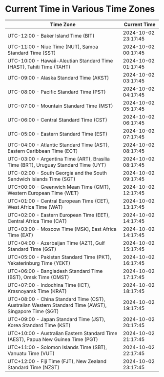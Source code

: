 # Current Time in Various Time Zones

| Time Zone | Current Time |
|-----------|--------------|
| UTC-12:00 - Baker Island Time (BIT) | 2024-10-02 23:17:45 |
| UTC-11:00 - Niue Time (NUT), Samoa Standard Time (SST) | 2024-10-02 00:17:45 |
| UTC-10:00 - Hawaii-Aleutian Standard Time (HAST), Tahiti Time (TAHT) | 2024-10-02 01:17:45 |
| UTC-09:00 - Alaska Standard Time (AKST) | 2024-10-02 03:17:45 |
| UTC-08:00 - Pacific Standard Time (PST) | 2024-10-02 04:17:45 |
| UTC-07:00 - Mountain Standard Time (MST) | 2024-10-02 05:17:45 |
| UTC-06:00 - Central Standard Time (CST) | 2024-10-02 06:17:45 |
| UTC-05:00 - Eastern Standard Time (EST) | 2024-10-02 07:17:45 |
| UTC-04:00 - Atlantic Standard Time (AST), Eastern Caribbean Time (ECT) | 2024-10-02 08:17:45 |
| UTC-03:00 - Argentina Time (ART), Brasília Time (BRT), Uruguay Standard Time (UYT) | 2024-10-02 08:17:45 |
| UTC-02:00 - South Georgia and the South Sandwich Islands Time (SGT) | 2024-10-02 09:17:45 |
| UTC±00:00 - Greenwich Mean Time (GMT), Western European Time (WET) | 2024-10-02 12:17:45 |
| UTC+01:00 - Central European Time (CET), West Africa Time (WAT) | 2024-10-02 13:17:45 |
| UTC+02:00 - Eastern European Time (EET), Central Africa Time (CAT) | 2024-10-02 14:17:45 |
| UTC+03:00 - Moscow Time (MSK), East Africa Time (EAT) | 2024-10-02 14:17:45 |
| UTC+04:00 - Azerbaijan Time (AZT), Gulf Standard Time (GST) | 2024-10-02 15:17:45 |
| UTC+05:00 - Pakistan Standard Time (PKT), Yekaterinburg Time (YEKT) | 2024-10-02 16:17:45 |
| UTC+06:00 - Bangladesh Standard Time (BST), Omsk Time (OMST) | 2024-10-02 17:17:45 |
| UTC+07:00 - Indochina Time (ICT), Krasnoyarsk Time (KRAT) | 2024-10-02 18:17:45 |
| UTC+08:00 - China Standard Time (CST), Australian Western Standard Time (AWST), Singapore Time (SGT) | 2024-10-02 19:17:45 |
| UTC+09:00 - Japan Standard Time (JST), Korea Standard Time (KST) | 2024-10-02 20:17:45 |
| UTC+10:00 - Australian Eastern Standard Time (AEST), Papua New Guinea Time (PGT) | 2024-10-02 21:17:45 |
| UTC+11:00 - Solomon Islands Time (SBT), Vanuatu Time (VUT) | 2024-10-02 22:17:45 |
| UTC+12:00 - Fiji Time (FJT), New Zealand Standard Time (NZST) | 2024-10-02 23:17:45 |
